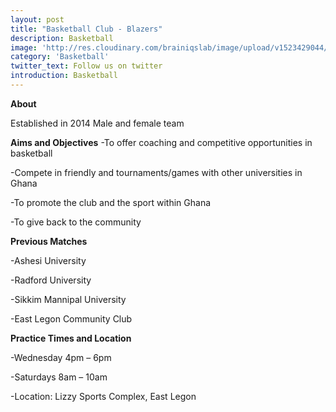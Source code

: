 ```yaml
---
layout: post
title: "Basketball Club - Blazers"
description: Basketball
image: 'http://res.cloudinary.com/brainiqslab/image/upload/v1523429044/basketball_qwbki0.png'
category: 'Basketball'
twitter_text: Follow us on twitter
introduction: Basketball
---
```


**About**

Established in 2014
Male and female team


**Aims and Objectives**
-To offer coaching and competitive opportunities in basketball
 
-Compete in friendly and tournaments/games with other universities in Ghana

-To promote the club and the sport within Ghana

-To give back to the community


**Previous Matches**


-Ashesi University 

-Radford University

-Sikkim Mannipal University

-East Legon Community Club


**Practice Times and Location**

-Wednesday 4pm – 6pm 

-Saturdays 8am – 10am

-Location: Lizzy Sports Complex, East Legon
